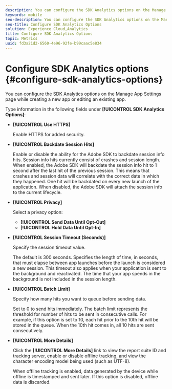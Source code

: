 ```yaml
---
description: You can configure the SDK Analytics options on the Manage App Settings page while creating a new app or editing an existing app.
keywords: mobile
seo-description: You can configure the SDK Analytics options on the Manage App Settings page while creating a new app or editing an existing app.
seo-title: Configure SDK Analytics Options
solution: Experience Cloud,Analytics
title: Configure SDK Analytics Options
topic: Metrics
uuid: fd3a21d2-6560-4e96-92fe-b99caac5e834
---
```


# Configure SDK Analytics options {#configure-sdk-analytics-options}

You can configure the SDK Analytics options on the Manage App Settings page while creating a new app or editing an existing app.

Type information in the following fields under **[!UICONTROL SDK Analytics Options]**:

* **[!UICONTROL Use HTTPS]**
  
  Enable HTTPS for added security.  

* **[!UICONTROL Backdate Session Hits]**
  
  Enable or disable the ability for the Adobe SDK to backdate session info hits. Session info hits currently consist of crashes and session length. When enabled, the Adobe SDK will backdate the session info hit to 1 second after the last hit of the previous session. This means that crashes and session data will correlate with the correct date in which they happened. One hit will be backdated on every new launch of the application. When disabled, the Adobe SDK will attach the session info to the current lifecycle.

* **[!UICONTROL Privacy]**

  Select a privacy option:  

  * **[!UICONTROL Send Data Until Opt-Out]**
  * **[!UICONTROL Hold Data Until Opt-In]**

* **[!UICONTROL Session Timeout (Seconds)]**

  Specify the session timeout value. 
  
  The default is 300 seconds. Specifies the length of time, in seconds, that must elapse between app launches before the launch is considered a new session. This timeout also applies when your application is sent to the background and reactivated. The time that your app spends in the background is not included in the session length.

* **[!UICONTROL Batch Limit]**

  Specify how many hits you want to queue before sending data. 
  
  Set to 0 to send hits immediately. The batch limit represents the threshold for number of hits to be sent in consecutive calls. For example, if this option is set to 10, each hit prior to the 10th hit will be stored in the queue. When the 10th hit comes in, all 10 hits are sent consecutively.  

* **[!UICONTROL More Details]**

  Click the **[!UICONTROL More Details]** link to view the report suite ID and tracking server, enable or disable offline tracking, and view the character encoding model being used (such as UTF-8). 
  
  When offline tracking is enabled, data generated by the device while offline is timestamped and sent later. If this option is disabled, offline data is discarded.
